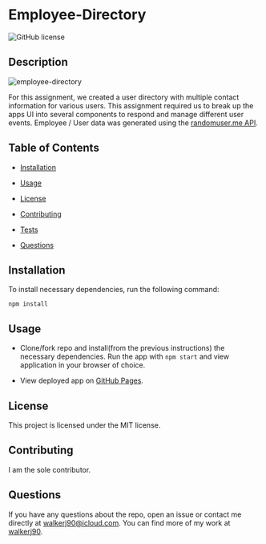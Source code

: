 # Employee-Directory

![GitHub license](https://img.shields.io/badge/license-MIT-blue.svg)

## Description

![employee-directory](https://user-images.githubusercontent.com/72112742/117404229-6bc4a200-aebe-11eb-93f9-80d9caf63196.gif)

For this assignment, we created a user directory with multiple contact information for various users. This assignment required us to break up the apps UI into several components to respond and manage different user events. Employee / User data was generated using the [randomuser.me API](https://randomuser.me).

## Table of Contents

* [Installation](#installation)

* [Usage](#usage)

* [License](#license)

* [Contributing](#contributing)

* [Tests](#tests)

* [Questions](#questions)

## Installation

To install necessary dependencies, run the following command:

```
npm install
```

## Usage

* Clone/fork repo and install(from the previous instructions) the necessary dependencies. Run the app with `npm start` and view application in your browser of choice.

* View deployed app on [GitHub Pages](https://walkerj90.github.io/Employee-Directory/).

## License

This project is licensed under the MIT license.

## Contributing

I am the sole contributor.

## Questions

If you have any questions about the repo, open an issue or contact me directly at walkerj90@icloud.com. You can find more of my work at [walkerj90](https://github.com/walkerj90/).
